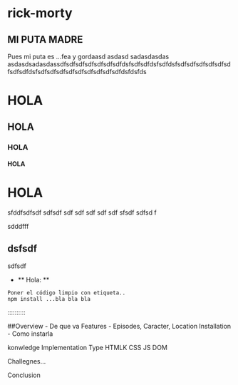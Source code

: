 # rick-morty
## MI PUTA MADRE
Pues mi puta es ...fea y gordaasd
asdasd
sadasdasdas
asdasdsadasdassdfsdfsdfsdfsdfsdfsdfdsfsdfsdfdsfsdfdsfsdfsdfsdfsdfsdfsdfsdfsdfdsfsdfsdfsdfsdfsdfsdfsdfsdfsdfdsfdsfds

# HOLA
## HOLA

### HOLA

#### HOLA

# HOLA
sfddfsdfsdf
sdfsdf
sdf
sdf
sdf
sdf
sdf
sfsdf
sdfsd
f

sdddfff

## dsfsdf
sdfsdf




- ** Hola: **
```
Poner el código limpio con etiqueta..
npm install ...bla bla bla
```


::::::::::


##Overview - De que va
Features - Episodes, Caracter, Location
Installation - Como instarla

konwledge Implementation 
Type
HTMLK
CSS
JS
DOM

Challegnes…

Conclusion 